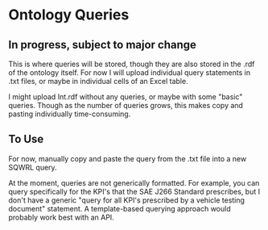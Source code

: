 # Ontology Queries
## In progress, subject to major change
This is where queries will be stored, though they are also stored in the .rdf of the ontology itself. For now I will upload individual query statements in .txt files, or maybe in individual cells of an Excel table.

I might upload Int.rdf without any queries, or maybe with some "basic" queries. Though as the number of queries grows, this makes copy and pasting individually time-consuming.
## To Use
For now, manually copy and paste the query from the .txt file into a new SQWRL query. 

At the moment, queries are not generically formatted. For example, you can query specifically for the KPI's that the SAE J266 Standard prescribes, but I don't have a generic "query for all KPI's prescribed by a vehicle testing document" statement. A template-based querying approach would probably work best with an API.


